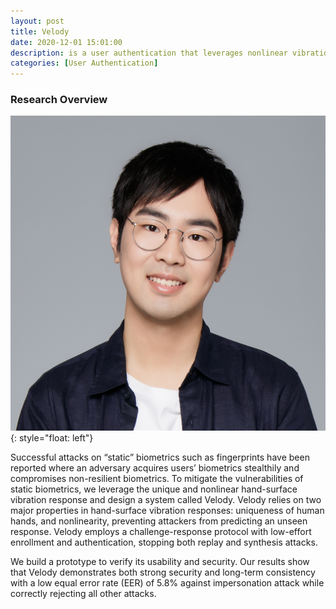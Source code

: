 ```yaml
---
layout: post
title: Velody
date: 2020-12-01 15:01:00
description: is a user authentication that leverages nonlinear vibration challenge-response to thwart the threats from reusing nonresilient biometrics templates.
categories: [User Authentication]
---
```


### Research Overview

![image](/images/profile.jpg){: style="float: left"}

Successful attacks on “static” biometrics such as fingerprints have been reported where an adversary acquires users’ biometrics stealthily and compromises non-resilient biometrics. To mitigate the vulnerabilities of static biometrics, we leverage the unique and nonlinear hand-surface vibration response and design a system called Velody. Velody relies on two major properties in hand-surface vibration responses: uniqueness of human hands, and nonlinearity, preventing attackers from predicting an unseen response. Velody employs a challenge-response protocol with low-effort enrollment and authentication, stopping both replay and synthesis attacks.

We build a prototype to verify its usability and security. Our results show that Velody demonstrates both strong security and long-term consistency with a low equal error rate (EER) of 5.8% against impersonation attack while correctly rejecting all other attacks.
